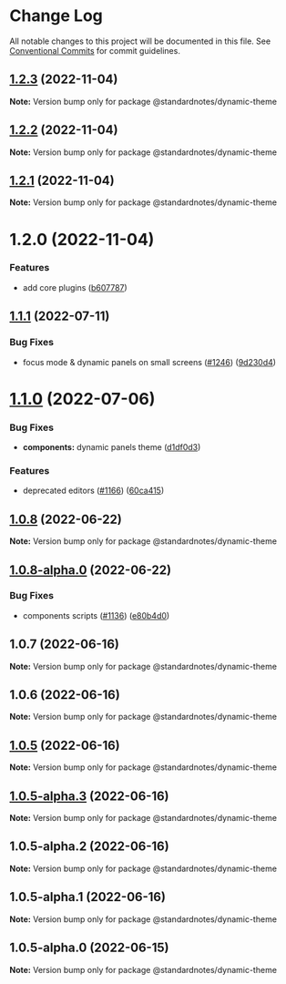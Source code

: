 # Change Log

All notable changes to this project will be documented in this file.
See [Conventional Commits](https://conventionalcommits.org) for commit guidelines.

## [1.2.3](https://github.com/standardnotes/plugins/compare/@standardnotes/dynamic-theme@1.2.2...@standardnotes/dynamic-theme@1.2.3) (2022-11-04)

**Note:** Version bump only for package @standardnotes/dynamic-theme

## [1.2.2](https://github.com/standardnotes/plugins/compare/@standardnotes/dynamic-theme@1.2.1...@standardnotes/dynamic-theme@1.2.2) (2022-11-04)

**Note:** Version bump only for package @standardnotes/dynamic-theme

## [1.2.1](https://github.com/standardnotes/plugins/compare/@standardnotes/dynamic-theme@1.2.0...@standardnotes/dynamic-theme@1.2.1) (2022-11-04)

**Note:** Version bump only for package @standardnotes/dynamic-theme

# 1.2.0 (2022-11-04)

### Features

* add core plugins ([b607787](https://github.com/standardnotes/plugins/commit/b60778762306f5647cb715102eab23083b266718))

## [1.1.1](https://github.com/standardnotes/app/compare/@standardnotes/dynamic-theme@1.1.0...@standardnotes/dynamic-theme@1.1.1) (2022-07-11)

### Bug Fixes

* focus mode & dynamic panels on small screens ([#1246](https://github.com/standardnotes/app/issues/1246)) ([9d230d4](https://github.com/standardnotes/app/commit/9d230d4b81c92b826ef9e8b89cd7192f5b4c8b13))

# [1.1.0](https://github.com/standardnotes/app/compare/@standardnotes/dynamic-theme@1.0.8...@standardnotes/dynamic-theme@1.1.0) (2022-07-06)

### Bug Fixes

* **components:** dynamic panels theme ([d1df0d3](https://github.com/standardnotes/app/commit/d1df0d371a8afc60c17c79f35a1416804eedb9ec))

### Features

* deprecated editors ([#1166](https://github.com/standardnotes/app/issues/1166)) ([60ca415](https://github.com/standardnotes/app/commit/60ca4150446f9a14bb6a31416686c6d07a7d0cd9))

## [1.0.8](https://github.com/standardnotes/app/compare/@standardnotes/dynamic-theme@1.0.8-alpha.0...@standardnotes/dynamic-theme@1.0.8) (2022-06-22)

**Note:** Version bump only for package @standardnotes/dynamic-theme

## [1.0.8-alpha.0](https://github.com/standardnotes/app/compare/@standardnotes/dynamic-theme@1.0.7...@standardnotes/dynamic-theme@1.0.8-alpha.0) (2022-06-22)

### Bug Fixes

* components scripts ([#1136](https://github.com/standardnotes/app/issues/1136)) ([e80b4d0](https://github.com/standardnotes/app/commit/e80b4d0ffad495c758b593c30e1c4c754dda9b7e))

## 1.0.7 (2022-06-16)

**Note:** Version bump only for package @standardnotes/dynamic-theme

## 1.0.6 (2022-06-16)

**Note:** Version bump only for package @standardnotes/dynamic-theme

## [1.0.5](https://github.com/standardnotes/app/compare/@standardnotes/dynamic-theme@1.0.5-alpha.3...@standardnotes/dynamic-theme@1.0.5) (2022-06-16)

**Note:** Version bump only for package @standardnotes/dynamic-theme

## [1.0.5-alpha.3](https://github.com/standardnotes/app/compare/@standardnotes/dynamic-theme@1.0.5-alpha.2...@standardnotes/dynamic-theme@1.0.5-alpha.3) (2022-06-16)

**Note:** Version bump only for package @standardnotes/dynamic-theme

## 1.0.5-alpha.2 (2022-06-16)

**Note:** Version bump only for package @standardnotes/dynamic-theme

## 1.0.5-alpha.1 (2022-06-16)

**Note:** Version bump only for package @standardnotes/dynamic-theme

## 1.0.5-alpha.0 (2022-06-15)

**Note:** Version bump only for package @standardnotes/dynamic-theme
